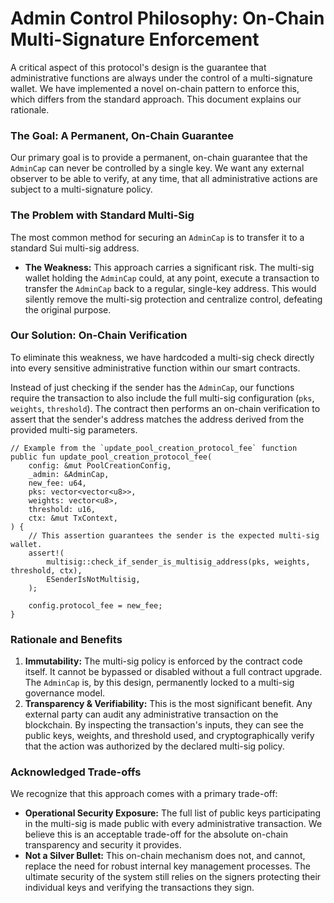 # Admin Control Philosophy: On-Chain Multi-Signature Enforcement

A critical aspect of this protocol's design is the guarantee that administrative functions are always under the control of a multi-signature wallet. We have implemented a novel on-chain pattern to enforce this, which differs from the standard approach. This document explains our rationale.

### The Goal: A Permanent, On-Chain Guarantee

Our primary goal is to provide a permanent, on-chain guarantee that the `AdminCap` can never be controlled by a single key. We want any external observer to be able to verify, at any time, that all administrative actions are subject to a multi-signature policy.

### The Problem with Standard Multi-Sig

The most common method for securing an `AdminCap` is to transfer it to a standard Sui multi-sig address.

- **The Weakness:** This approach carries a significant risk. The multi-sig wallet holding the `AdminCap` could, at any point, execute a transaction to transfer the `AdminCap` back to a regular, single-key address. This would silently remove the multi-sig protection and centralize control, defeating the original purpose.

### Our Solution: On-Chain Verification

To eliminate this weakness, we have hardcoded a multi-sig check directly into every sensitive administrative function within our smart contracts.

Instead of just checking if the sender has the `AdminCap`, our functions require the transaction to also include the full multi-sig configuration (`pks`, `weights`, `threshold`). The contract then performs an on-chain verification to assert that the sender's address matches the address derived from the provided multi-sig parameters.

```move
// Example from the `update_pool_creation_protocol_fee` function
public fun update_pool_creation_protocol_fee(
    config: &mut PoolCreationConfig,
    _admin: &AdminCap,
    new_fee: u64,
    pks: vector<vector<u8>>,
    weights: vector<u8>,
    threshold: u16,
    ctx: &mut TxContext,
) {
    // This assertion guarantees the sender is the expected multi-sig wallet.
    assert!(
        multisig::check_if_sender_is_multisig_address(pks, weights, threshold, ctx),
        ESenderIsNotMultisig,
    );

    config.protocol_fee = new_fee;
}
```

### Rationale and Benefits

1.  **Immutability:** The multi-sig policy is enforced by the contract code itself. It cannot be bypassed or disabled without a full contract upgrade. The `AdminCap` is, by this design, permanently locked to a multi-sig governance model.
2.  **Transparency & Verifiability:** This is the most significant benefit. Any external party can audit any administrative transaction on the blockchain. By inspecting the transaction's inputs, they can see the public keys, weights, and threshold used, and cryptographically verify that the action was authorized by the declared multi-sig policy.

### Acknowledged Trade-offs

We recognize that this approach comes with a primary trade-off:

- **Operational Security Exposure:** The full list of public keys participating in the multi-sig is made public with every administrative transaction. We believe this is an acceptable trade-off for the absolute on-chain transparency and security it provides.
- **Not a Silver Bullet:** This on-chain mechanism does not, and cannot, replace the need for robust internal key management processes. The ultimate security of the system still relies on the signers protecting their individual keys and verifying the transactions they sign.

